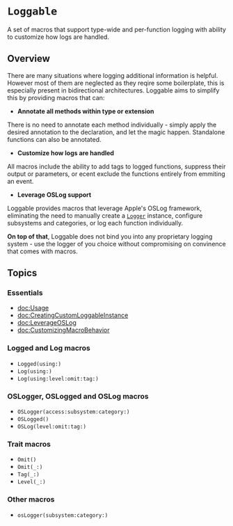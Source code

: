 # ``Loggable``

A set of macros that support type-wide and per-function logging with ability to customize how logs are handled.

## Overview
There are many situations where logging additional information is helpful. However most of them are neglected as they reqire some boilerplate, this is especially present in bidirectional architectures. Loggable aims to simplify this  by providing macros that can:

* **Annotate all methods within type or extension**

There is no need to annotate each method individually - simply apply the desired annotation to the declaration, and let the magic happen. Standalone functions can also be annotated.

* **Customize how logs are handled**

All macros include the ability to add tags to logged functions, suppress their output or parameters, or ecent exclude the functions entirely from emmiting an event.

* **Leverage OSLog support**

Loggable provides macros that leverage Apple's OSLog framework, eliminating the need to manually create a [`Logger`](https://developer.apple.com/documentation/os/logger) instance, configure subsystems and categories, or log each function individually.


**On top of that**, Loggable does not bind you into any proprietary logging system - use the logger of you choice without compromising on convinence that comes with macros.

## Topics

### Essentials

- <doc:Usage>
- <doc:CreatingCustomLoggableInstance>
- <doc:LeverageOSLog>
- <doc:CustomizingMacroBehavior>
### Logged and Log macros

- ``Logged(using:)``
- ``Log(using:)``
- ``Log(using:level:omit:tag:)``

### OSLogger, OSLogged and OSLog macros

- ``OSLogger(access:subsystem:category:)``
- ``OSLogged()``
- ``OSLog(level:omit:tag:)``

### Trait macros

- ``Omit()``
- ``Omit(_:)``
- ``Tag(_:)``
- ``Level(_:)``

### Other macros
- ``osLogger(subsystem:category:)``
